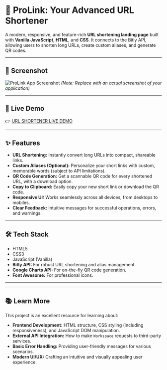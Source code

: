 # 🔗 ProLink: Your Advanced URL Shortener

A modern, responsive, and feature-rich **URL shortening landing page** built with **Vanilla JavaScript**, **HTML**, and **CSS**. It connects to the Bitly API, allowing users to shorten long URLs, create custom aliases, and generate QR codes.

---

## 📸 Screenshot

![ProLink App Screenshot](./images/URL-shortener-Screenshot.png)
*(Note: Replace with an actual screenshot of your application)*

---

## 🚀 Live Demo

👉 [URL SHORTENER LIVE DEMO](https://spiffy-pavlova-186833.netlify.app/)


---

## ✨ Features

* **URL Shortening:** Instantly convert long URLs into compact, shareable links.
* **Custom Aliases (Optional):** Personalize your short links with custom, memorable words (subject to API limitations).
* **QR Code Generation:** Get a scannable QR code for every shortened URL, with a download option.
* **Copy to Clipboard:** Easily copy your new short link or download the QR code.
* **Responsive UI:** Works seamlessly across all devices, from desktops to mobiles.
* **Clear Feedback:** Intuitive messages for successful operations, errors, and warnings.

---

## 🛠️ Tech Stack

* HTML5
* CSS3
* JavaScript (Vanilla)
* **Bitly API:** For robust URL shortening and alias management.
* **Google Charts API:** For on-the-fly QR code generation.
* **Font Awesome:** For professional icons.

---


---

## 📚 Learn More

This project is an excellent resource for learning about:

* **Frontend Development:** HTML structure, CSS styling (including responsiveness), and JavaScript DOM manipulation.
* **External API Integration:** How to make `Workspace` requests to third-party services.
* **Basic Error Handling:** Providing user-friendly messages for various scenarios.
* **Modern UI/UX:** Crafting an intuitive and visually appealing user experience.